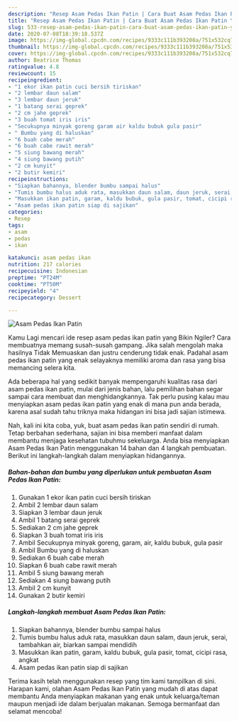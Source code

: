 ```yaml
---
description: "Resep Asam Pedas Ikan Patin | Cara Buat Asam Pedas Ikan Patin Yang Menggugah Selera"
title: "Resep Asam Pedas Ikan Patin | Cara Buat Asam Pedas Ikan Patin Yang Menggugah Selera"
slug: 533-resep-asam-pedas-ikan-patin-cara-buat-asam-pedas-ikan-patin-yang-menggugah-selera
date: 2020-07-08T18:39:18.537Z
image: https://img-global.cpcdn.com/recipes/9333c111b393208a/751x532cq70/asam-pedas-ikan-patin-foto-resep-utama.jpg
thumbnail: https://img-global.cpcdn.com/recipes/9333c111b393208a/751x532cq70/asam-pedas-ikan-patin-foto-resep-utama.jpg
cover: https://img-global.cpcdn.com/recipes/9333c111b393208a/751x532cq70/asam-pedas-ikan-patin-foto-resep-utama.jpg
author: Beatrice Thomas
ratingvalue: 4.8
reviewcount: 15
recipeingredient:
- "1 ekor ikan patin cuci bersih tiriskan"
- "2 lembar daun salam"
- "3 lembar daun jeruk"
- "1 batang serai geprek"
- "2 cm jahe geprek"
- "3 buah tomat iris iris"
- "Secukupnya minyak goreng garam air kaldu bubuk gula pasir"
- " Bumbu yang di haluskan"
- "6 buah cabe merah"
- "6 buah cabe rawit merah"
- "5 siung bawang merah"
- "4 siung bawang putih"
- "2 cm kunyit"
- "2 butir kemiri"
recipeinstructions:
- "Siapkan bahannya, blender bumbu sampai halus"
- "Tumis bumbu halus aduk rata, masukkan daun salam, daun jeruk, serai, tambahkan air, biarkan sampai mendidih"
- "Masukkan ikan patin, garam, kaldu bubuk, gula pasir, tomat, cicipi rasa, angkat"
- "Asam pedas ikan patin siap di sajikan"
categories:
- Resep
tags:
- asam
- pedas
- ikan

katakunci: asam pedas ikan 
nutrition: 217 calories
recipecuisine: Indonesian
preptime: "PT24M"
cooktime: "PT50M"
recipeyield: "4"
recipecategory: Dessert

---
```



![Asam Pedas Ikan Patin](https://img-global.cpcdn.com/recipes/9333c111b393208a/751x532cq70/asam-pedas-ikan-patin-foto-resep-utama.jpg)

Kamu Lagi mencari ide resep asam pedas ikan patin yang Bikin Ngiler? Cara membuatnya memang susah-susah gampang. Jika salah mengolah maka hasilnya Tidak Memuaskan dan justru cenderung tidak enak. Padahal asam pedas ikan patin yang enak selayaknya memiliki aroma dan rasa yang bisa memancing selera kita.



Ada beberapa hal yang sedikit banyak mempengaruhi kualitas rasa dari asam pedas ikan patin, mulai dari jenis bahan, lalu pemilihan bahan segar sampai cara membuat dan menghidangkannya. Tak perlu pusing kalau mau menyiapkan asam pedas ikan patin yang enak di mana pun anda berada, karena asal sudah tahu triknya maka hidangan ini bisa jadi sajian istimewa.


Nah, kali ini kita coba, yuk, buat asam pedas ikan patin sendiri di rumah. Tetap berbahan sederhana, sajian ini bisa memberi manfaat dalam membantu menjaga kesehatan tubuhmu sekeluarga. Anda bisa menyiapkan Asam Pedas Ikan Patin menggunakan 14 bahan dan 4 langkah pembuatan. Berikut ini langkah-langkah dalam menyiapkan hidangannya.

<!--inarticleads1-->

##### Bahan-bahan dan bumbu yang diperlukan untuk pembuatan Asam Pedas Ikan Patin:

1. Gunakan 1 ekor ikan patin cuci bersih tiriskan
1. Ambil 2 lembar daun salam
1. Siapkan 3 lembar daun jeruk
1. Ambil 1 batang serai geprek
1. Sediakan 2 cm jahe geprek
1. Siapkan 3 buah tomat iris iris
1. Ambil Secukupnya minyak goreng, garam, air, kaldu bubuk, gula pasir
1. Ambil  Bumbu yang di haluskan
1. Sediakan 6 buah cabe merah
1. Siapkan 6 buah cabe rawit merah
1. Ambil 5 siung bawang merah
1. Sediakan 4 siung bawang putih
1. Ambil 2 cm kunyit
1. Gunakan 2 butir kemiri




<!--inarticleads2-->

##### Langkah-langkah membuat Asam Pedas Ikan Patin:

1. Siapkan bahannya, blender bumbu sampai halus
1. Tumis bumbu halus aduk rata, masukkan daun salam, daun jeruk, serai, tambahkan air, biarkan sampai mendidih
1. Masukkan ikan patin, garam, kaldu bubuk, gula pasir, tomat, cicipi rasa, angkat
1. Asam pedas ikan patin siap di sajikan




Terima kasih telah menggunakan resep yang tim kami tampilkan di sini. Harapan kami, olahan Asam Pedas Ikan Patin yang mudah di atas dapat membantu Anda menyiapkan makanan yang enak untuk keluarga/teman maupun menjadi ide dalam berjualan makanan. Semoga bermanfaat dan selamat mencoba!
